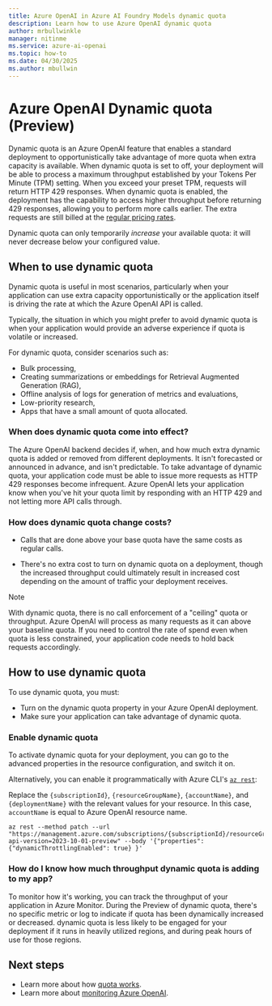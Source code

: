 ```yaml
---
title: Azure OpenAI in Azure AI Foundry Models dynamic quota
description: Learn how to use Azure OpenAI dynamic quota
author: mrbullwinkle
manager: nitinme
ms.service: azure-ai-openai
ms.topic: how-to
ms.date: 04/30/2025
ms.author: mbullwin
---
```



# Azure OpenAI Dynamic quota (Preview)

Dynamic quota is an Azure OpenAI feature that enables a standard deployment to opportunistically take advantage of more quota when extra capacity is available. When dynamic quota is set to off, your deployment will be able to process a maximum throughput established by your Tokens Per Minute (TPM) setting. When you exceed your preset TPM, requests will return HTTP 429 responses. When dynamic quota is enabled, the deployment has the capability to access higher throughput before returning 429 responses, allowing you to perform more calls earlier. The extra requests are still billed at the [regular pricing rates](https://azure.microsoft.com/pricing/details/cognitive-services/openai-service/).

Dynamic quota can only temporarily *increase* your available quota: it will never decrease below your configured value.

## When to use dynamic quota

Dynamic quota is useful in most scenarios, particularly when your application can use extra capacity opportunistically or the application itself is driving the rate at which the Azure OpenAI API is called.

Typically, the situation in which you might prefer to avoid dynamic quota is when your application would provide an adverse experience if quota is volatile or increased.

For dynamic quota, consider scenarios such as:

* Bulk processing,
* Creating summarizations or embeddings for Retrieval Augmented Generation (RAG),
* Offline analysis of logs for generation of metrics and evaluations,
* Low-priority research,
* Apps that have a small amount of quota allocated.

### When does dynamic quota come into effect?

The Azure OpenAI backend decides if, when, and how much extra dynamic quota is added or removed from different deployments. It isn't forecasted or announced in advance, and isn't predictable. To take advantage of dynamic quota, your application code must be able to issue more requests as HTTP 429 responses become infrequent. Azure OpenAI lets your application know when you've hit your quota limit by responding with an HTTP 429 and not letting more API calls through.

### How does dynamic quota change costs?

* Calls that are done above your base quota have the same costs as regular calls.

* There's no extra cost to turn on dynamic quota on a deployment, though the increased throughput could ultimately result in increased cost depending on the amount of traffic your deployment receives.

> [!NOTE]
> With dynamic quota, there is no call enforcement of a "ceiling" quota or throughput. Azure OpenAI will process as many requests as it can above your baseline quota. If you need to control the rate of spend even when quota is less constrained, your application code needs to hold back requests accordingly.

## How to use dynamic quota

To use dynamic quota, you must:

* Turn on the dynamic quota property in your Azure OpenAI deployment.
* Make sure your application can take advantage of dynamic quota.

### Enable dynamic quota

To activate dynamic quota for your deployment, you can go to the advanced properties in the resource configuration, and switch it on.

Alternatively, you can enable it programmatically with Azure CLI's [`az rest`](/cli/azure/reference-index?view=azure-cli-latest#az-rest&preserve-view=true):

Replace the `{subscriptionId}`, `{resourceGroupName}`, `{accountName}`, and `{deploymentName}` with the relevant values for your resource. In this case, `accountName` is equal to Azure OpenAI resource name.

```azurecli
az rest --method patch --url "https://management.azure.com/subscriptions/{subscriptionId}/resourceGroups/{resourceGroupName}/providers/Microsoft.CognitiveServices/accounts/{accountName}/deployments/{deploymentName}?api-version=2023-10-01-preview" --body '{"properties": {"dynamicThrottlingEnabled": true} }'
```

### How do I know how much throughput dynamic quota is adding to my app?

To monitor how it's working, you can track the throughput of your application in Azure Monitor. During the Preview of dynamic quota, there's no specific metric or log to indicate if quota has been dynamically increased or decreased.
dynamic quota is less likely to be engaged for your deployment if it runs in heavily utilized regions, and during peak hours of use for those regions.

## Next steps

* Learn more about how [quota works](./quota.md).
* Learn more about [monitoring Azure OpenAI](./monitor-openai.md).


